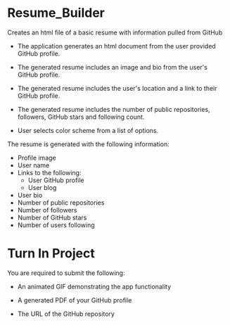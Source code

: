 # Resume_Builder

Creates an html file of a basic resume with information pulled from GitHub

- The application generates an html document from the user provided GitHub profile.

- The generated resume includes an image and bio from the user's GitHub profile.

- The generated resume includes the user's location and a link to their GitHub profile.

- The generated resume includes the number of public repositories, followers, GitHub stars and following count.

- User selects color scheme from a list of options.

The resume is generated with the following information:

- Profile image
- User name
- Links to the following:
  - User GitHub profile
  - User blog
- User bio
- Number of public repositories
- Number of followers
- Number of GitHub stars
- Number of users following

# Turn In Project

You are required to submit the following:

- An animated GIF demonstrating the app functionality

- A generated PDF of your GitHub profile

- The URL of the GitHub repository
